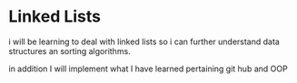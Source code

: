 # Linked Lists

i will be learning to deal with linked lists
so i can further understand data structures
an sorting algorithms.

in addition I will implement what I have learned pertaining git hub and OOP

